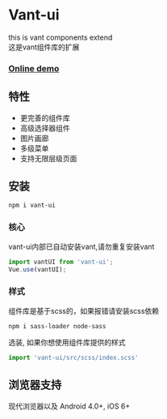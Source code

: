 # Vant-ui
this is vant components extend  
这是vant组件库的扩展

### [Online demo](http://moerj.com/vant-ui/#/demo-markdown)

## 特性
- 更完善的组件库
- 高级选择器组件
- 图片画廊
- 多级菜单
- 支持无限层级页面

## 安装
```shell
npm i vant-ui
```

### 核心
vant-ui内部已自动安装vant,请勿重复安装vant
```js
import vantUI from 'vant-ui';
Vue.use(vantUI);
```

### 样式
组件库是基于scss的，如果报错请安装scss依赖  
```shell
npm i sass-loader node-sass
```

选装, 如果你想使用组件库提供的样式
```js
import 'vant-ui/src/scss/index.scss'
```

## 浏览器支持
现代浏览器以及 Android 4.0+, iOS 6+